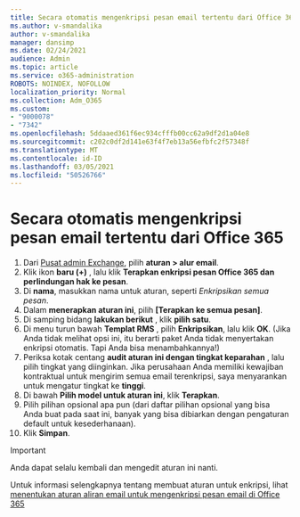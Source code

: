 ```yaml
---
title: Secara otomatis mengenkripsi pesan email tertentu dari Office 365
ms.author: v-smandalika
author: v-smandalika
manager: dansimp
ms.date: 02/24/2021
audience: Admin
ms.topic: article
ms.service: o365-administration
ROBOTS: NOINDEX, NOFOLLOW
localization_priority: Normal
ms.collection: Adm_O365
ms.custom:
- "9000078"
- "7342"
ms.openlocfilehash: 5ddaaed361f6ec934cfffb00cc62a9df2d1a04e8
ms.sourcegitcommit: c202c0df2d141e63f4f7eb13a56efbfc2f57348f
ms.translationtype: MT
ms.contentlocale: id-ID
ms.lasthandoff: 03/05/2021
ms.locfileid: "50526766"
---
```

# <a name="automatically-encrypt-certain-email-messages-from-office-365"></a>Secara otomatis mengenkripsi pesan email tertentu dari Office 365

1. Dari [Pusat admin Exchange](https://outlook.office365.com/ecp/), pilih **aturan > alur email**. 
2. Klik ikon **baru (+)** , lalu klik **Terapkan enkripsi pesan Office 365 dan perlindungan hak ke pesan**.
3. Di **nama**, masukkan nama untuk aturan, seperti *Enkripsikan semua pesan*.
4. Dalam **menerapkan aturan ini**, pilih **[Terapkan ke semua pesan]**. 
5. Di samping bidang **lakukan berikut** , klik **pilih satu**. 
6. Di menu turun bawah **Templat RMS** , pilih **Enkripsikan**, lalu klik **OK**. (Jika Anda tidak melihat opsi ini, itu berarti paket Anda tidak menyertakan enkripsi otomatis. Tapi Anda bisa menambahkannya!)
7. Periksa kotak centang **audit aturan ini dengan tingkat keparahan** , lalu pilih tingkat yang diinginkan. Jika perusahaan Anda memiliki kewajiban kontraktual untuk mengirim semua email terenkripsi, saya menyarankan untuk mengatur tingkat ke **tinggi**.
8. Di bawah **Pilih model untuk aturan ini**, klik **Terapkan**. 
9. Pilih pilihan opsional apa pun (dari daftar pilihan opsional yang bisa Anda buat pada saat ini, banyak yang bisa dibiarkan dengan pengaturan default untuk kesederhanaan).
10. Klik **Simpan**.

> [!IMPORTANT]
> Anda dapat selalu kembali dan mengedit aturan ini nanti.

Untuk informasi selengkapnya tentang membuat aturan untuk enkripsi, lihat [menentukan aturan aliran email untuk mengenkripsi pesan email di Office 365](https://docs.microsoft.com/microsoft-365/compliance/define-mail-flow-rules-to-encrypt-email)

